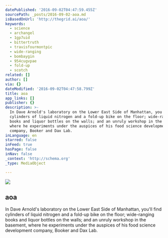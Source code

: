 ```yaml
---
datePublished: '2016-09-02T04:47:59.455Z'
sourcePath: _posts/2016-09-02-aoa.md
isBasedOnUrl: 'http://thegrid.ai/aoa/'
keywords:
  - science
  - archangel
  - 1gp7uid
  - bittertruth
  - travisfourmontpic
  - wide-ranging
  - bombaygin
  - 954cugvpae
  - fold-up
  - scotch
related: []
author: []
via: {}
dateModified: '2016-09-02T04:47:58.799Z'
title: aoa
app_links: []
publisher: {}
description: >-
  In Dave Arnold's laboratory on the Lower East Side of Manhattan, you'll find
  cylinders of liquid nitrogen and a fold-up bike on the floor; wide-ranging
  books and liquor bottles on the walls; and an unruly workshop in the basement,
  where he experiments under the auspices of his food science development
  company, Booker and Dax Lab.
inLanguage: en
starred: false
inFeed: true
hasPage: false
inNav: false
_context: 'http://schema.org'
_type: MediaObject

---
```

<article style=""><img src="https://s3-us-west-2.amazonaws.com/the-grid-img/p/6c86fa5a90dd2f35f18e4cc209a5869799440324.png" /><h1>aoa</h1><p>In Dave Arnold's laboratory on the Lower East Side of Manhattan, you'll find cylinders of liquid nitrogen and a fold-up bike on the floor; wide-ranging books and liquor bottles on the walls; and an unruly workshop in the basement, where he experiments under the auspices of his food science development company, Booker and Dax Lab.</p></article>